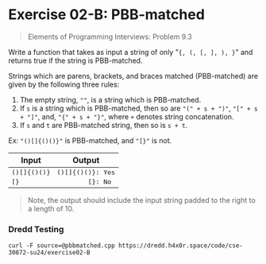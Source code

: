 # Exercise 02-B: PBB-matched

> Elements of Programming Interviews: Problem 9.3

Write a function that takes as
input a string of only "`{, (, [, ], ), }`"
and returns true if the string is PBB-matched.

Strings which are parens, brackets, and braces matched
(PBB-matched) are given by the following three rules:

1. The empty string, `""`, is a string which is PBB-matched.
2. If `s` is a string which is PBB-matched, then so are `"(" + s + ")"`, `"[" + s + "]"`, and, `"{" + s + "}"`, where `+` denotes string concatenation.
3. If `s` and `t` are PBB-matched string, then so is `s + t`.

Ex: `"()[]{()()}"` is PBB-matched, and `"[}"` is not.

<style>
td {
  vertical-align: top;
  font-family: monospace;
}
</style>

<table>
    <thead>
        <tr>
            <th>Input</th>
            <th>Output</th>
        </tr>
    </thead>
    <tbody>
        <tr>
            <td>()[]{()()}</td>
            <td>()[]{()()}: Yes</td>
        </tr>
        <tr>
            <td>[}</td>
            <td>&nbsp&nbsp&nbsp&nbsp&nbsp&nbsp&nbsp&nbsp[}: No</td>
        </tr>
    </tbody>
</table>

> Note, the output should include the input string padded to the right to a length of 10.

### Dredd Testing

`curl -F source=@pbbmatched.cpp https://dredd.h4x0r.space/code/cse-30872-su24/exercise02-B`
